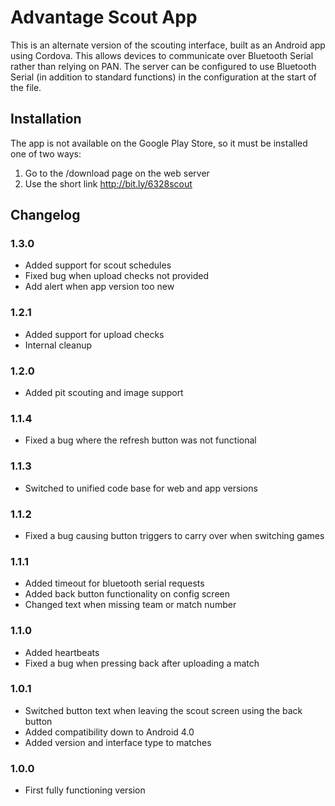 # Advantage Scout App
This is an alternate version of the scouting interface, built as an Android app using Cordova. This allows devices to communicate over Bluetooth Serial rather than relying on PAN. The server can be configured to use Bluetooth Serial (in addition to standard functions) in the configuration at the start of the file.

## Installation
The app is not available on the Google Play Store, so it must be installed one of two ways:
1. Go to the /download page on the web server
2. Use the short link http://bit.ly/6328scout

## Changelog
### 1.3.0
* Added support for scout schedules
* Fixed bug when upload checks not provided
* Add alert when app version too new

### 1.2.1
* Added support for upload checks
* Internal cleanup

### 1.2.0
* Added pit scouting and image support

### 1.1.4
* Fixed a bug where the refresh button was not functional

### 1.1.3
* Switched to unified code base for web and app versions

### 1.1.2
* Fixed a bug causing button triggers to carry over when switching games

### 1.1.1
* Added timeout for bluetooth serial requests
* Added back button functionality on config screen
* Changed text when missing team or match number

### 1.1.0
* Added heartbeats
* Fixed a bug when pressing back after uploading a match

### 1.0.1
* Switched button text when leaving the scout screen using the back button
* Added compatibility down to Android 4.0
* Added version and interface type to matches

### 1.0.0
* First fully functioning version
